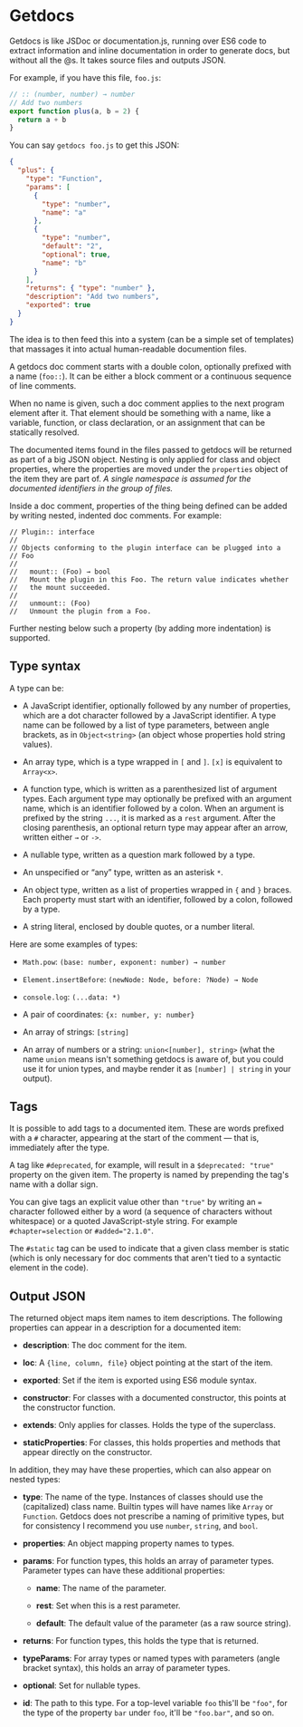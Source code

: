 # Getdocs

Getdocs is like JSDoc or documentation.js, running over ES6 code to
extract information and inline documentation in order to generate
docs, but without all the @s. It takes source files and outputs JSON.

For example, if you have this file, `foo.js`:

```javascript
// :: (number, number) → number
// Add two numbers
export function plus(a, b = 2) {
  return a + b
}
```

You can say `getdocs foo.js` to get this JSON:

```json
{
  "plus": {
    "type": "Function",
    "params": [
      {
        "type": "number",
        "name": "a"
      },
      {
        "type": "number",
        "default": "2",
        "optional": true,
        "name": "b"
      }
    ],
    "returns": { "type": "number" },
    "description": "Add two numbers",
    "exported": true
  }
}
```

The idea is to then feed this into a system (can be a simple set of
templates) that massages it into actual human-readable documention
files.

A getdocs doc comment starts with a double colon, optionally prefixed
with a name (`foo::`). It can be either a block comment or a
continuous sequence of line comments.

When no name is given, such a doc comment applies to the next program
element after it. That element should be something with a name, like a
variable, function, or class declaration, or an assignment that can be
statically resolved.

The documented items found in the files passed to getdocs will be
returned as part of a big JSON object. Nesting is only applied for
class and object properties, where the properties are moved under the
`properties` object of the item they are part of. _A single namespace
is assumed for the documented identifiers in the group of files._

Inside a doc comment, properties of the thing being defined can be
added by writing nested, indented doc comments. For example:

```
// Plugin:: interface
//
// Objects conforming to the plugin interface can be plugged into a
// Foo
//
//   mount:: (Foo) → bool
//   Mount the plugin in this Foo. The return value indicates whether
//   the mount succeeded.
//
//   unmount:: (Foo)
//   Unmount the plugin from a Foo.
```

Further nesting below such a property (by adding more indentation) is
supported.

## Type syntax

A type can be:

 * A JavaScript identifier, optionally followed by any number of
   properties, which are a dot character followed by a JavaScript
   identifier. A type name can be followed by a list of type
   parameters, between angle brackets, as in `Object<string>` (an
   object whose properties hold string values).

 * An array type, which is a type wrapped in `[` and `]`. `[x]` is
   equivalent to `Array<x>`.

 * A function type, which is written as a parenthesized list of
   argument types. Each argument type may optionally be prefixed with
   an argument name, which is an identifier followed by a colon. When
   an argument is prefixed by the string `...`, it is marked as a
   `rest` argument. After the closing parenthesis, an optional return
   type may appear after an arrow, written either `→` or `->`.

 * A nullable type, written as a question mark followed by a type.

 * An unspecified or “any” type, written as an asterisk `*`.

 * An object type, written as a list of properties wrapped in `{` and
   `}` braces. Each property must start with an identifier, followed
   by a colon, followed by a type.

 * A string literal, enclosed by double quotes, or a number literal.

Here are some examples of types:

 * `Math.pow`: `(base: number, exponent: number) → number`

 * `Element.insertBefore`: `(newNode: Node, before: ?Node) → Node`

 * `console.log`: `(...data: *)`

 * A pair of coordinates: `{x: number, y: number}`

 * An array of strings: `[string]`

 * An array of numbers or a string: `union<[number], string>` (what
   the name `union` means isn't something getdocs is aware of, but
   you could use it for union types, and maybe render it as `[number]
   | string` in your output).

## Tags

It is possible to add tags to a documented item. These are words
prefixed with a `#` character, appearing at the start of the comment —
that is, immediately after the type.

A tag like `#deprecated`, for example, will result in a `$deprecated:
"true"` property on the given item. The property is named by
prepending the tag's name with a dollar sign.

You can give tags an explicit value other than `"true"` by writing an
`=` character followed either by a word (a sequence of characters
without whitespace) or a quoted JavaScript-style string. For example
`#chapter=selection` or `#added="2.1.0"`.

The `#static` tag can be used to indicate that a given class member is
static (which is only necessary for doc comments that aren't tied to a
syntactic element in the code).

## Output JSON

The returned object maps item names to item descriptions. The
following properties can appear in a description for a documented
item:

 * **description**: The doc comment for the item.

 * **loc**: A `{line, column, file}` object pointing at the start of the item.

 * **exported**: Set if the item is exported using ES6 module syntax.

 * **constructor**: For classes with a documented constructor, this
   points at the constructor function.

 * **extends**: Only applies for classes. Holds the type of the
   superclass.

 * **staticProperties**: For classes, this holds properties and
   methods that appear directly on the constructor.

In addition, they may have these properties, which can also appear on
nested types:

 * **type**: The name of the type. Instances of classes should use the
   (capitalized) class name. Builtin types will have names like
   `Array` or `Function`. Getdocs does not prescribe a naming of
   primitive types, but for consistency I recommend you use `number`,
   `string`, and `bool`.

 * **properties**: An object mapping property names to types.

 * **params**: For function types, this holds an array of parameter
   types. Parameter types can have these additional properties:

     * **name**: The name of the parameter.

     * **rest**: Set when this is a rest parameter.

     * **default**: The default value of the parameter (as a raw
       source string).

 * **returns**: For function types, this holds the type that is
   returned.

 * **typeParams**: For array types or named types with parameters
   (angle bracket syntax), this holds an array of parameter types.

 * **optional**: Set for nullable types.

 * **id**: The path to this type. For a top-level variable `foo`
   this'll be `"foo"`, for the type of the property `bar` under `foo`,
   it'll be `"foo.bar"`, and so on.
